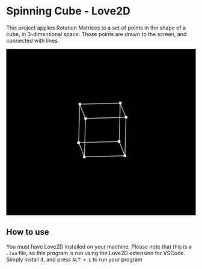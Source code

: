 # Spinning Cube  - Love2D

This project applies Rotation Matrices to a set of points in the shape of a cube, in 3-dimentional space. 
Those points are drawn to the screen, and connected with lines.

![image alt](https://github.com/Camuflagem22/Learning-Lab/blob/main/3-%20Spinning%20Cube/pictures/Spinning%20Cube.png?raw=true)


## How to use

You must have Love2D installed on your machine. 
Please note that this is a  `.lua`  file, so this program is run using the Love2D extension for VSCode.
Simply install it, and press  `ALT + L`  to run your program
